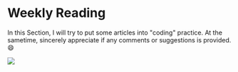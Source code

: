 # Weekly Reading
In this Section, I will try to put some articles into "coding" practice.
At the sametime, sincerely appreciate if any comments or suggestions is provided.:smile:

![](https://img3.doubanio.com/view/note/l/mF4i6BThGCvQ9ITlI66aow/28788450/x41531575.jpg)
